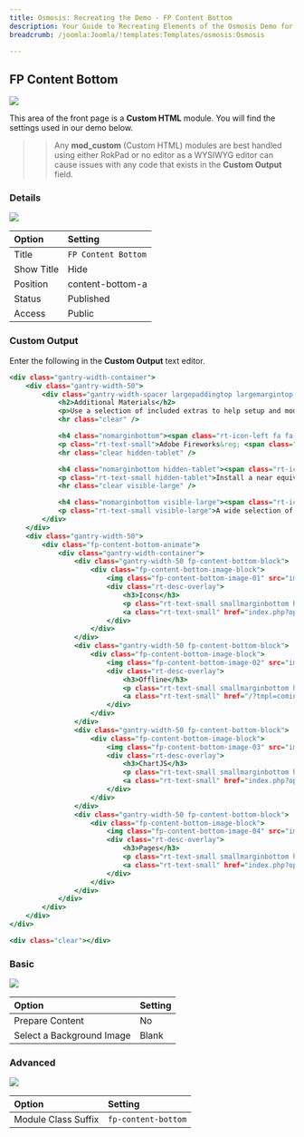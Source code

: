 ```yaml
---
title: Osmosis: Recreating the Demo - FP Content Bottom
description: Your Guide to Recreating Elements of the Osmosis Demo for Joomla
breadcrumb: /joomla:Joomla/!templates:Templates/osmosis:Osmosis

---
```


FP Content Bottom
-----

![][demo]

This area of the front page is a **Custom HTML** module. You will find the settings used in our demo below.

>> Any **mod_custom** (Custom HTML) modules are best handled using either RokPad or no editor as a WYSIWYG editor can cause issues with any code that exists in the **Custom Output** field.

### Details

![][demo2]

| Option      | Setting             |
| :---------- | :----------         |
| Title       | `FP Content Bottom` |
| Show Title  | Hide                |
| Position    | content-bottom-a    |
| Status      | Published           |
| Access      | Public              |

### Custom Output

Enter the following in the **Custom Output** text editor.

~~~ .html
<div class="gantry-width-container">
	<div class="gantry-width-50">
		<div class="gantry-width-spacer largepaddingtop largemargintop medpaddingleft">
			<h2>Additional Materials</h2>
			<p>Use a selection of included extras to help setup and modify Osmosis.</p>
			<hr class="clear" />

			<h4 class="nomarginbottom"><span class="rt-icon-left fa fa-picture-o"></span> <a href="#">Image Sources</a></h4>
			<p class="rt-text-small">Adobe Fireworks&reg; <span class="hidden-tablet">Layered </span>PNG Sources.</p>
			<hr class="clear hidden-tablet" />

			<h4 class="nomarginbottom hidden-tablet"><span class="rt-icon-left fa fa-file-text-o"></span> <a href="#">RocketLaunchers</a></h4>
			<p class="rt-text-small hidden-tablet">Install a near equivalent of the demo.</p>
			<hr class="clear visible-large" />

			<h4 class="nomarginbottom visible-large"><span class="rt-icon-left fa fa-sitemap"></span> <a href="#">Documentation</a></h4>
			<p class="rt-text-small visible-large">A wide selection of free, online guides.</p>
		</div>
	</div>
	<div class="gantry-width-50">
		<div class="fp-content-bottom-animate">
			<div class="gantry-width-container">
				<div class="gantry-width-50 fp-content-bottom-block">
					<div class="fp-content-bottom-image-block">
						<img class="fp-content-bottom-image-01" src="images/rocketlauncher/home/fp-content-bottom/img-01.jpg" alt="image" />
						<div class="rt-desc-overlay">
							<h3>Icons</h3>
							<p class="rt-text-small smallmarginbottom hidden-tablet">Powered by Font Awesome<span><span class="visible-large">, with 350+ icons</span></span></p>
							<a class="rt-text-small" href="index.php?option=com_content&amp;view=article&amp;id=4&amp;Itemid=114"><span class="fa fa-arrow-circle-right"></span> Learn More</a>
						</div>
					</div>
				</div>
				<div class="gantry-width-50 fp-content-bottom-block">
					<div class="fp-content-bottom-image-block">
						<img class="fp-content-bottom-image-02" src="images/rocketlauncher/home/fp-content-bottom/img-02.jpg" alt="image" />
						<div class="rt-desc-overlay">
							<h3>Offline</h3>
							<p class="rt-text-small smallmarginbottom hidden-tablet">Unique Coming Soon Page<span><span class="visible-large">, with countdown</span></span></p>
							<a class="rt-text-small" href="/?tmpl=comingsoon"><span class="fa fa-arrow-circle-right"></span> Learn More</a>
						</div>
					</div>
				</div>
				<div class="gantry-width-50 fp-content-bottom-block">
					<div class="fp-content-bottom-image-block">
						<img class="fp-content-bottom-image-03" src="images/rocketlauncher/home/fp-content-bottom/img-03.jpg" alt="image" />
						<div class="rt-desc-overlay">
							<h3>ChartJS</h3>
							<p class="rt-text-small smallmarginbottom hidden-tablet">Create exquisite charts<span><span class="visible-large"> using HTML5 canvas</span></span></p>
							<a class="rt-text-small" href="index.php?option=com_content&amp;view=article&amp;id=9&amp;Itemid=121"><span class="fa fa-arrow-circle-right"></span> Learn More</a>
						</div>
					</div>
				</div>
				<div class="gantry-width-50 fp-content-bottom-block">
					<div class="fp-content-bottom-image-block">
						<img class="fp-content-bottom-image-04" src="images/rocketlauncher/home/fp-content-bottom/img-04.jpg" alt="image" />
						<div class="rt-desc-overlay">
							<h3>Pages</h3>
							<p class="rt-text-small smallmarginbottom hidden-tablet">Several layout examples <span><span class="visible-large">to demo versatility</span></span></p>
							<a class="rt-text-small" href="index.php?option=com_content&amp;view=article&amp;id=6&amp;Itemid=118"><span class="fa fa-arrow-circle-right"></span> Learn More</a>
						</div>
					</div>
				</div>
			</div>
		</div>
	</div>
</div>

<div class="clear"></div>
~~~

### Basic

![][demo3]

| Option                    | Setting     |
| :----------               | :---------- |
| Prepare Content           | No          |
| Select a Background Image | Blank       |

### Advanced

![][demo4]

| Option              | Setting             |
| :----------         | :----------         |
| Module Class Suffix | `fp-content-bottom` |

[demo]: assets/demo_6.jpeg
[demo2]: assets/demo_6a.jpeg
[demo3]: assets/demo_6b.jpeg
[demo4]: assets/demo_6c.jpeg
